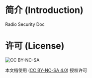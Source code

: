 # 简介 (Introduction)

Radio Security Doc

# 许可 (License)

![CC BY-NC-SA](https://licensebuttons.net/l/by-nc-sa/4.0/88x31.png)

本文档使用 ([CC BY-NC-SA 4.0](http://creativecommons.org/licenses/by-nc-sa/4.0/)) 授权许可
